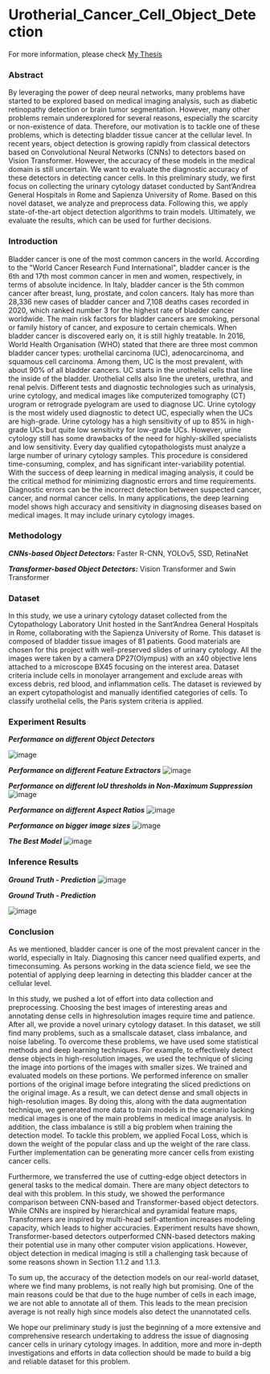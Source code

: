 # Urotherial_Cancer_Cell_Object_Detection
For more information, please check [My Thesis](https://drive.google.com/drive/folders/16RBOZ32QO5u7eiiGsWsOExms0S8cFV2j?usp=sharing)
### Abstract
By leveraging the power of deep neural networks, many problems have started
to be explored based on medical imaging analysis, such as diabetic retinopathy
detection or brain tumor segmentation. However, many other problems remain
underexplored for several reasons, especially the scarcity or non-existence of data.
Therefore, our motivation is to tackle one of these problems, which is detecting
bladder tissue cancer at the cellular level.
In recent years, object detection is growing rapidly from classical detectors based on
Convolutional Neural Networks (CNNs) to detectors based on Vision Transformer.
However, the accuracy of these models in the medical domain is still uncertain. We
want to evaluate the diagnostic accuracy of these detectors in detecting cancer cells.
In this preliminary study, we first focus on collecting the urinary cytology dataset
conducted by Sant’Andrea General Hospitals in Rome and Sapienza University of
Rome. Based on this novel dataset, we analyze and preprocess data. Following this,
we apply state-of-the-art object detection algorithms to train models. Ultimately,
we evaluate the results, which can be used for further decisions.
### Introduction
Bladder cancer is one of the most common cancers in the world. According to the "World Cancer Research Fund International", bladder cancer is the 6th and
17th most common cancer in men and women, respectively, in terms of absolute
incidence. In Italy, bladder cancer is the 5th common cancer after breast, lung,
prostate, and colon cancers. Italy has more than 28,336 new cases of bladder cancer
and 7,108 deaths cases recorded in 2020, which ranked number 3 for the highest rate
of bladder cancer worldwide. The main risk factors for bladder cancers are smoking,
personal or family history of cancer, and exposure to certain chemicals. When
bladder cancer is discovered early on, it is still highly treatable. In 2016, World
Health Organisation (WHO) stated that there are three most common bladder cancer
types: urothelial carcinoma (UC), adenocarcinoma, and squamous cell carcinoma.
Among them, UC is the most prevalent, with about 90% of all bladder cancers.
UC starts in the urothelial cells that line the inside of the bladder. Urothelial
cells also line the ureters, urethra, and renal pelvis. Different tests and diagnostic
technologies such as urinalysis, urine cytology, and medical images like computerized
tomography (CT) urogram or retrograde pyelogram are used to diagnose UC. Urine
cytology is the most widely used diagnostic to detect UC, especially when the UCs
are high-grade. Urine cytology has a high sensitivity of up to 85% in high-grade
UCs but quite low sensitivity for low-grade UCs. However, urine cytology still has
some drawbacks of the need for highly-skilled specialists and low sensitivity. Every
day qualified cytopathologists must analyze a large number of urinary cytology
samples. This procedure is considered time-consuming, complex, and has significant
inter-variability potential. With the success of deep learning in medical imaging
analysis, it could be the critical method for minimizing diagnostic errors and time
requirements. Diagnostic errors can be the incorrect detection between suspected
cancer, cancer, and normal cancer cells. In many applications, the deep learning
model shows high accuracy and sensitivity in diagnosing diseases based on medical
images. It may include urinary cytology images.
### Methodology
***CNNs-based Object Detectors:*** Faster R-CNN, YOLOv5, SSD, RetinaNet 

***Transformer-based Object Detectors:*** Vision Transformer and Swin Transformer
### Dataset
In this study, we use a urinary cytology dataset collected from the Cytopathology
Laboratory Unit hosted in the Sant’Andrea General Hospitals in Rome, collaborating
with the Sapienza University of Rome. This dataset is composed of bladder tissue
images of 81 patients. Good materials are chosen for this project with well-preserved
slides of urinary cytology. All the images were taken by a camera DP27(Olympus)
with an x40 objective lens attached to a microscope BX45 focusing on the interest
area. Dataset criteria include cells in monolayer arrangement and exclude areas with
excess debris, red blood, and inflammation cells.
The dataset is reviewed by an expert cytopathologist and manually identified
categories of cells. To classify urothelial cells, the Paris system criteria is applied.
### Experiment Results
***Performance on different Object Detectors***

![image](https://user-images.githubusercontent.com/18412307/200424487-1e550755-f6ab-45ec-b29b-05e731613a85.png)

***Performance on different Feature Extractors***
![image](https://user-images.githubusercontent.com/18412307/200424506-7cb299c8-411a-44e3-a0a8-7f260f0ed42c.png)

***Performance on different IoU thresholds in Non-Maximum Suppression***
![image](https://user-images.githubusercontent.com/18412307/200424531-7e7089b6-f5bc-446e-869f-99bae617e3a2.png)

***Performance on different Aspect Ratios***
![image](https://user-images.githubusercontent.com/18412307/200424561-a71e9227-40f0-4502-b95f-b09741c2ce56.png)

***Performance on bigger image sizes***
![image](https://user-images.githubusercontent.com/18412307/200426341-2be4032e-4f7f-4c78-a23a-520999dc5a46.png)

***The Best Model***
![image](https://user-images.githubusercontent.com/18412307/200424597-cc4a63c7-bb1a-45b2-8054-84eed43a4c50.png)

### Inference Results
***Ground Truth - Prediction***
![image](https://user-images.githubusercontent.com/18412307/200425413-6df4143e-5fb4-4f9f-a437-34a6285848d2.png)

***Ground Truth - Prediction***

![image](https://user-images.githubusercontent.com/18412307/200425572-eef8557e-14a5-479c-a52c-10f924e74439.png)

### Conclusion

As we mentioned, bladder cancer is one of the most prevalent cancer in the
world, especially in Italy. Diagnosing this cancer need qualified experts, and timeconsuming. As persons working in the data science field, we see the potential of
applying deep learning in detecting this bladder cancer at the cellular level.

In this study, we pushed a lot of effort into data collection and preprocessing.
Choosing the best images of interesting areas and annotating dense cells in highresolution images require time and patience. After all, we provide a novel urinary
cytology dataset. In this dataset, we still find many problems, such as a smallscale dataset, class imbalance, and noise labeling. To overcome these problems, we
have used some statistical methods and deep learning techniques. For example, to
effectively detect dense objects in high-resolution images, we used the technique of
slicing the image into portions of the images with smaller sizes. We trained and
evaluated models on these portions. We performed inference on smaller portions of
the original image before integrating the sliced predictions on the original image.
As a result, we can detect dense and small objects in high-resolution images. By
doing this, along with the data augmentation technique, we generated more data to
train models in the scenario lacking medical images is one of the main problems in
medical image analysis. In addition, the class imbalance is still a big problem when
training the detection model. To tackle this problem, we applied Focal Loss, which
is down the weight of the popular class and up the weight of the rare class. Further
implementation can be generating more cancer cells from existing cancer cells.

Furthermore, we transferred the use of cutting-edge object detectors in general
tasks to the medical domain. There are many object detectors to deal with this
problem. In this study, we showed the performance comparison between CNN-based
and Transformer-based object detectors. While CNNs are inspired by hierarchical
and pyramidal feature maps, Transformers are inspired by multi-head self-attention
increases modeling capacity, which leads to higher accuracies. Experiment results
have shown, Transformer-based detectors outperformed CNN-based detectors making
their potential use in many other computer vision applications. However, object
detection in medical imaging is still a challenging task because of some reasons
shown in Section 1.1.2 and 1.1.3.

To sum up, the accuracy of the detection models on our real-world dataset, where
we find many problems, is not really high but promising. One of the main reasons
could be that due to the huge number of cells in each image, we are not able to
annotate all of them. This leads to the mean precision average is not really high
since models also detect the unannotated cells.

We hope our preliminary study is just the beginning of a more extensive and
comprehensive research undertaking to address the issue of diagnosing cancer cells in urinary cytology images. In addition, more and more in-depth investigations and
efforts in data collection should be made to build a big and reliable dataset for this
problem.
